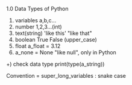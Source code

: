 1.0 Data Types of Python

1. variables a,b,c...
2. number 1,2,3...(int)
3. text(string) 'like this' "like that"
4. boolean True False (upper_case)
5. float a_float = 3.12
6. a_none = None "like null", only in Python

+) check data type
print(type(a_string))

Convention = super_long_variables : snake case
